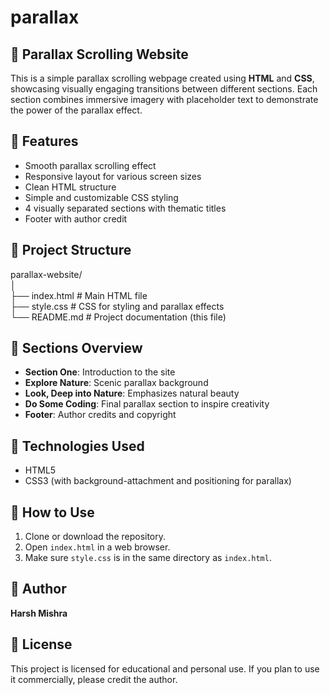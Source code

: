 # parallax

## 🌄 Parallax Scrolling Website
This is a simple parallax scrolling webpage created using **HTML** and **CSS**, showcasing visually engaging transitions between different sections. Each section combines immersive imagery with placeholder text to demonstrate the power of the parallax effect.

## 🚀 Features
- Smooth parallax scrolling effect
- Responsive layout for various screen sizes
- Clean HTML structure
- Simple and customizable CSS styling
- 4 visually separated sections with thematic titles
- Footer with author credit

## 📁 Project Structure
parallax-website/ <br>
│ <br>
├── index.html # Main HTML file <br>
├── style.css # CSS for styling and parallax effects <br>
└── README.md # Project documentation (this file) <br>

## 📸 Sections Overview
- **Section One**: Introduction to the site
- **Explore Nature**: Scenic parallax background
- **Look, Deep into Nature**: Emphasizes natural beauty
- **Do Some Coding**: Final parallax section to inspire creativity
- **Footer**: Author credits and copyright

## 🎨 Technologies Used
- HTML5
- CSS3 (with background-attachment and positioning for parallax)

## 🔧 How to Use
1. Clone or download the repository.
2. Open `index.html` in a web browser.
3. Make sure `style.css` is in the same directory as `index.html`.

## 👤 Author
**Harsh Mishra**

## 📄 License
This project is licensed for educational and personal use. If you plan to use it commercially, please credit the author.


